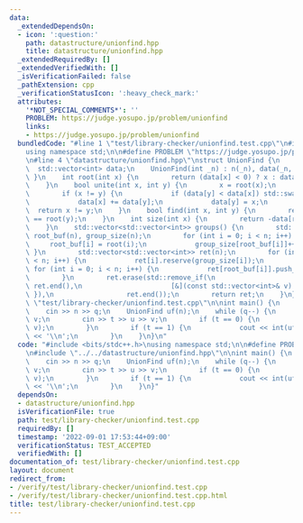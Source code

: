 ```yaml
---
data:
  _extendedDependsOn:
  - icon: ':question:'
    path: datastructure/unionfind.hpp
    title: datastructure/unionfind.hpp
  _extendedRequiredBy: []
  _extendedVerifiedWith: []
  _isVerificationFailed: false
  _pathExtension: cpp
  _verificationStatusIcon: ':heavy_check_mark:'
  attributes:
    '*NOT_SPECIAL_COMMENTS*': ''
    PROBLEM: https://judge.yosupo.jp/problem/unionfind
    links:
    - https://judge.yosupo.jp/problem/unionfind
  bundledCode: "#line 1 \"test/library-checker/unionfind.test.cpp\"\n#include <bits/stdc++.h>\n\
    using namespace std;\n\n#define PROBLEM \"https://judge.yosupo.jp/problem/unionfind\"\
    \n#line 4 \"datastructure/unionfind.hpp\"\nstruct UnionFind {\n    int n;\n  \
    \  std::vector<int> data;\n    UnionFind(int _n) : n(_n), data(_n, -1) {\n   \
    \ }\n    int root(int x) {\n        return (data[x] < 0) ? x : data[x] = root(data[x]);\n\
    \    }\n    bool unite(int x, int y) {\n        x = root(x);\n        y = root(y);\n\
    \        if (x != y) {\n            if (data[y] < data[x]) std::swap(x, y);\n\
    \            data[x] += data[y];\n            data[y] = x;\n        }\n      \
    \  return x != y;\n    }\n    bool find(int x, int y) {\n        return root(x)\
    \ == root(y);\n    }\n    int size(int x) {\n        return -data[root(x)];\n\
    \    }\n    std::vector<std::vector<int>> groups() {\n        std::vector<int>\
    \ root_buf(n), group_size(n);\n        for (int i = 0; i < n; i++) {\n       \
    \     root_buf[i] = root(i);\n            group_size[root_buf[i]]++;\n       \
    \ }\n        std::vector<std::vector<int>> ret(n);\n        for (int i = 0; i\
    \ < n; i++) {\n            ret[i].reserve(group_size[i]);\n        }\n       \
    \ for (int i = 0; i < n; i++) {\n            ret[root_buf[i]].push_back(i);\n\
    \        }\n        ret.erase(std::remove_if(\n                      ret.begin(),\
    \ ret.end(),\n                      [&](const std::vector<int>& v) { return v.empty();\
    \ }),\n                  ret.end());\n        return ret;\n    }\n};\n#line 6\
    \ \"test/library-checker/unionfind.test.cpp\"\n\nint main() {\n    int n, q;\n\
    \    cin >> n >> q;\n    UnionFind uf(n);\n    while (q--) {\n        int t, u,\
    \ v;\n        cin >> t >> u >> v;\n        if (t == 0) {\n            uf.unite(u,\
    \ v);\n        }\n        if (t == 1) {\n            cout << int(uf.find(u, v))\
    \ << '\\n';\n        }\n    }\n}\n"
  code: "#include <bits/stdc++.h>\nusing namespace std;\n\n#define PROBLEM \"https://judge.yosupo.jp/problem/unionfind\"\
    \n#include \"../../datastructure/unionfind.hpp\"\n\nint main() {\n    int n, q;\n\
    \    cin >> n >> q;\n    UnionFind uf(n);\n    while (q--) {\n        int t, u,\
    \ v;\n        cin >> t >> u >> v;\n        if (t == 0) {\n            uf.unite(u,\
    \ v);\n        }\n        if (t == 1) {\n            cout << int(uf.find(u, v))\
    \ << '\\n';\n        }\n    }\n}"
  dependsOn:
  - datastructure/unionfind.hpp
  isVerificationFile: true
  path: test/library-checker/unionfind.test.cpp
  requiredBy: []
  timestamp: '2022-09-01 17:53:44+09:00'
  verificationStatus: TEST_ACCEPTED
  verifiedWith: []
documentation_of: test/library-checker/unionfind.test.cpp
layout: document
redirect_from:
- /verify/test/library-checker/unionfind.test.cpp
- /verify/test/library-checker/unionfind.test.cpp.html
title: test/library-checker/unionfind.test.cpp
---
```

